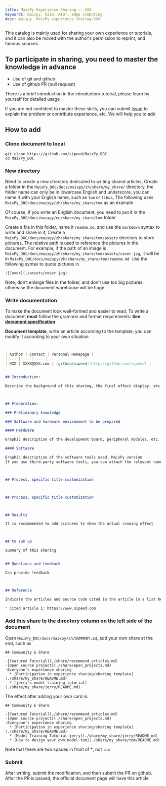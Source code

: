 ```yaml
---
title: MaixPy Experience Sharing —— XXX
keywords: maixpy, k210, AIOT, edge computing
desc: maixpy  MaixPy experience sharing-XXX
---
```



This catalog is mainly used for sharing your own experience or tutorials, and it can also be moved with the author's permission to reprint, and famous sources.


## To participate in sharing, you need to master the knowledge in advance

* Use of git and github
* Use of github PR (pull request)

There is a brief introduction in the introductory tutorial, please learn by yourself for detailed usage

If you are not confident to master these skills, you can submit [issue](https://github.com/sipeed/MaixPy_DOC/issues) to explain the problem or contribute experience, etc. We will help you to add


## How to add


### Clone document to local

```
git clone https://github.com/sipeed/MaixPy_DOC
cd MaixPy_DOC
```


### New directory

Need to create a new directory dedicated to writing shared articles,
Create a folder in the `MaixPy_DOC/docs/maixpy/zh/share/my_share/` directory, the folder name can only be in lowercase English and underscore, you can name it with your English name, such as `tom` or `lihua`,
The following uses `MaixPy_DOC/docs/maixpy/zh/share/my_share/tom` as an example

Of course, if you write an English document, you need to put it in the `MaixPy_DOC/docs/maixpy/en/share/my_share/tom` folder

Create a file in this folder, name it `readme.md`, and use the `markdown` syntax to write and share in it,
Create a `MaixPy_DOC/docs/maixpy/zh/share/my_share/tom/assets` directory to store pictures,
The relative path is used to reference the pictures in the document. For example, if the path of an image is `MaixPy_DOC/docs/maixpy/zh/share/my_share/tom/assets/cover.jpg`, it will be in `MaixPy_DOC/docs/maixpy/zh/share/my_share/tom/readme.md `Use the following syntax to quote pictures in
```
![Cover](./assets/cover.jpg)
```

Note, don’t enlarge files in the folder, and don’t use too big pictures, otherwise the document warehouse will be huge


### Write documentation

To make the document look well-formed and easier to read,
To write a document **must** follow the grammar and format requirements: **See [document specification](../../contribute/doc_convention.md)**

**Document template**, write an article according to the template, you can modify it according to your own situation

```markdown


| Author | Contact | Personal Homepage |
| --- | --- | --- |
| XXX | XXXX@XXX.com | [github/sipeed](http://github.com/sipeed) |


## Introduction:

Describe the background of this sharing, the final effect display, etc., you can use pictures, GIFs or videos to display, but don’t put too large images in the `assets` folder, otherwise users will not be able to load them for a long time due to internet speed problems. , It loses its meaning



## Preparation:

### Preliminary knowledge

### Software and hardware environment to be prepared

#### Hardware

Graphic description of the development board, peripheral modules, etc. used

#### Software

Graphic description of the software tools used, MaixPy version
If you use third-party software tools, you can attach the relevant name or download link



## Process, specific title customization



## Process, specific title customization



## Results

It is recommended to add pictures to show the actual running effect



## to sum up

Summary of this sharing


## Questions and feedback

Can provide feedback



## Reference

Indicate the articles and source code cited in the article in a list here

* Cited article 1: https://www.sipeed.com

```


### Add this share to the directory column on the left side of the document


Open `MaixPy_DOC/docs/maixpy/zh/SUMMARY.md`, add your own share at the end, such as



```
## Community & Share

-[Featured Tutorial](./share/recommend_articles.md)
-[Open source project](./share/open_projects.md)
-Everyone's experience sharing
  * [Participation in experience sharing/sharing template](./share/my_share/README.md)
  * [jerry's model training tutorial](./share/my_share/jerry/README.md)

```

The effect after adding your own card is:

```
## Community & Share

-[Featured Tutorial](./share/recommend_articles.md)
-[Open source project](./share/open_projects.md)
-Everyone's experience sharing
  * [Participation in experience sharing/sharing template](./share/my_share/README.md)
  * [Model Training Tutorial-jerry](./share/my_share/jerry/README.md)
  * [How to design your own model-tom](./share/my_share/tom/README.md)
```

Note that there are two spaces in front of **\***, not `tab`


### Submit

After writing, submit the modification, and then submit the PR on github. After the PR is passed, the official document page will have this article
